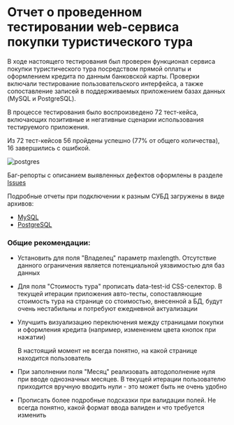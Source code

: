 # Отчет о проведенном тестировании web-сервиса покупки туристического тура

В ходе настоящего тестирования был проверен функционал сервиса покупки туристического тура посредством прямой оплаты и
оформлением кредита по данным банковской карты. Проверки включали тестирование пользовательского интерфейса, а также
сопоставление записей в поддерживаемых приложением базах данных (MySQL и PostgreSQL).

В процессе тестирования было воспроизведено 72 тест-кейса, включающих позитивные и негативные сценарии
использования тестируемого приложения.

Из 72 тест-кейсов 56 пройдены успешно (77% от общего количества), 16 завершились с ошибкой.

![postgres](https://prnt.sc/jEeJoDCnqvg3)

Баг-репорты с описанием выявленных дефектов оформлены в разделе [Issues](https://github.com/sanyaminkin/QA-Diploma-QA-49/issues)

Подробные отчеты при подключении к разным СУБД загружены в виде архивов:
- [MySQL]()
- [PostgreSQL]()


### Общие рекомендации:
- Установить для поля "Владелец" параметр maxlength. Отсутствие данного ограничения является потенциальной уязвимостью для баз данных
- Для поля "Стоимость тура" прописать data-test-id CSS-селектор. В текущей итерации приложения
  авто-тесты, сопоставляющие стоимость тура на странице со стоимостью, внесенной а БД, будут очень нестабильны и потребуют ежедневной актуализации
- Улучшить визуализацию переключения между страницами покупки и оформления кредита (например, изменением цвета кнопок при нажатии)

  В настоящий момент не всегда понятно, на какой странице находится пользователь
- При заполнении поля "Месяц" реализовать автодополнение нуля при вводе однозначных месяцев.
  В текущей итерации пользователю приходится вручную вводить нули - это может быть не очень удобно
- Прописать более подробные подсказки при валидации полей. Не всегда понятно, какой формат ввода валиден и что требуется изменить

